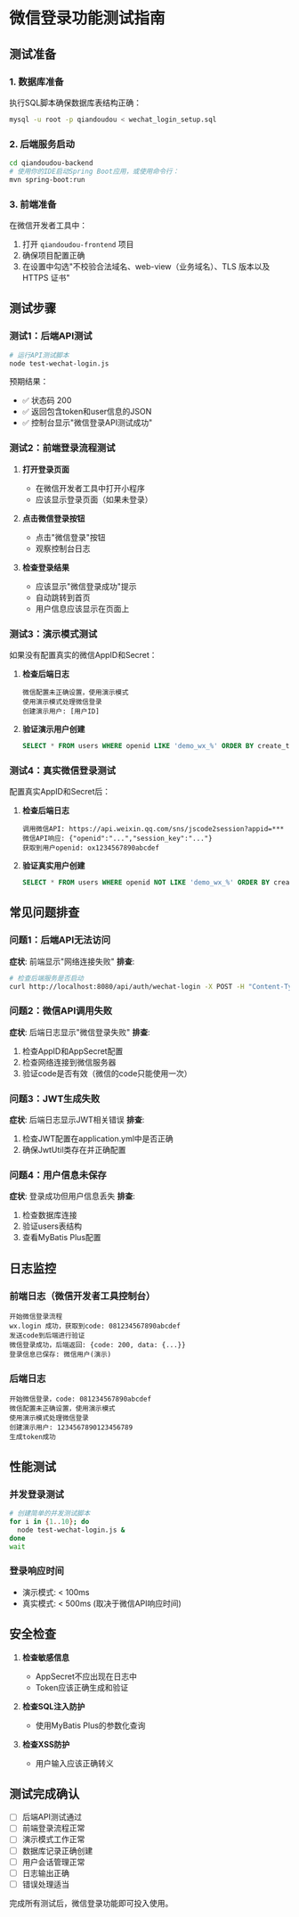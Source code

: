 # 微信登录功能测试指南

## 测试准备

### 1. 数据库准备
执行SQL脚本确保数据库表结构正确：
```bash
mysql -u root -p qiandoudou < wechat_login_setup.sql
```

### 2. 后端服务启动
```bash
cd qiandoudou-backend
# 使用你的IDE启动Spring Boot应用，或使用命令行：
mvn spring-boot:run
```

### 3. 前端准备
在微信开发者工具中：
1. 打开 `qiandoudou-frontend` 项目
2. 确保项目配置正确
3. 在设置中勾选"不校验合法域名、web-view（业务域名）、TLS 版本以及 HTTPS 证书"

## 测试步骤

### 测试1：后端API测试
```bash
# 运行API测试脚本
node test-wechat-login.js
```

预期结果：
- ✅ 状态码 200
- ✅ 返回包含token和user信息的JSON
- ✅ 控制台显示"微信登录API测试成功"

### 测试2：前端登录流程测试

1. **打开登录页面**
   - 在微信开发者工具中打开小程序
   - 应该显示登录页面（如果未登录）

2. **点击微信登录按钮**
   - 点击"微信登录"按钮
   - 观察控制台日志

3. **检查登录结果**
   - 应该显示"微信登录成功"提示
   - 自动跳转到首页
   - 用户信息应该显示在页面上

### 测试3：演示模式测试

如果没有配置真实的微信AppID和Secret：

1. **检查后端日志**
   ```
   微信配置未正确设置，使用演示模式
   使用演示模式处理微信登录
   创建演示用户: [用户ID]
   ```

2. **验证演示用户创建**
   ```sql
   SELECT * FROM users WHERE openid LIKE 'demo_wx_%' ORDER BY create_time DESC LIMIT 5;
   ```

### 测试4：真实微信登录测试

配置真实AppID和Secret后：

1. **检查后端日志**
   ```
   调用微信API: https://api.weixin.qq.com/sns/jscode2session?appid=***
   微信API响应: {"openid":"...","session_key":"..."}
   获取到用户openid: ox1234567890abcdef
   ```

2. **验证真实用户创建**
   ```sql
   SELECT * FROM users WHERE openid NOT LIKE 'demo_wx_%' ORDER BY create_time DESC LIMIT 5;
   ```

## 常见问题排查

### 问题1：后端API无法访问
**症状**: 前端显示"网络连接失败"
**排查**:
```bash
# 检查后端服务是否启动
curl http://localhost:8080/api/auth/wechat-login -X POST -H "Content-Type: application/json" -d '{"code":"test"}'
```

### 问题2：微信API调用失败
**症状**: 后端日志显示"微信登录失败"
**排查**:
1. 检查AppID和AppSecret配置
2. 检查网络连接到微信服务器
3. 验证code是否有效（微信的code只能使用一次）

### 问题3：JWT生成失败
**症状**: 后端日志显示JWT相关错误
**排查**:
1. 检查JWT配置在application.yml中是否正确
2. 确保JwtUtil类存在并正确配置

### 问题4：用户信息未保存
**症状**: 登录成功但用户信息丢失
**排查**:
1. 检查数据库连接
2. 验证users表结构
3. 查看MyBatis Plus配置

## 日志监控

### 前端日志（微信开发者工具控制台）
```
开始微信登录流程
wx.login 成功，获取到code: 081234567890abcdef
发送code到后端进行验证
微信登录成功，后端返回: {code: 200, data: {...}}
登录信息已保存: 微信用户(演示)
```

### 后端日志
```
开始微信登录，code: 081234567890abcdef
微信配置未正确设置，使用演示模式
使用演示模式处理微信登录
创建演示用户: 1234567890123456789
生成token成功
```

## 性能测试

### 并发登录测试
```bash
# 创建简单的并发测试脚本
for i in {1..10}; do
  node test-wechat-login.js &
done
wait
```

### 登录响应时间
- 演示模式: < 100ms
- 真实模式: < 500ms (取决于微信API响应时间)

## 安全检查

1. **检查敏感信息**
   - AppSecret不应出现在日志中
   - Token应该正确生成和验证

2. **检查SQL注入防护**
   - 使用MyBatis Plus的参数化查询

3. **检查XSS防护**
   - 用户输入应该正确转义

## 测试完成确认

- [ ] 后端API测试通过
- [ ] 前端登录流程正常
- [ ] 演示模式工作正常
- [ ] 数据库记录正确创建
- [ ] 用户会话管理正常
- [ ] 日志输出正确
- [ ] 错误处理适当

完成所有测试后，微信登录功能即可投入使用。
